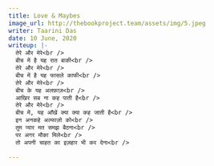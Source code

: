 ```yaml
---
title: Love & Maybes
image_url: http://thebookproject.team/assets/img/5.jpeg
writer: Taarini Das
date: 10 June, 2020
writeup: |-
  तेरे और मेरे<br />
  बीच में है यह रात बाकी<br />
  तेरे और मेरे<br />
  बीच में है यह फासले काफी<br />
  तेरे और मेरे<br />
  बीच के यह अलफ़ाज़<br />
  आखिर सब ना कह पाती है<br />
  तेरे और मेरे<br />
  बीच में, यह आँखें क्या क्या कह जाती है<br />
  इन अनकहे अल्फाज़ो को<br />
  तुम प्यार मत समझ बैठना<br />
  पर अगर मौका मिले<br />
  तो अपनी चाहत का इज़हार भी कर देना<br />

---
```

